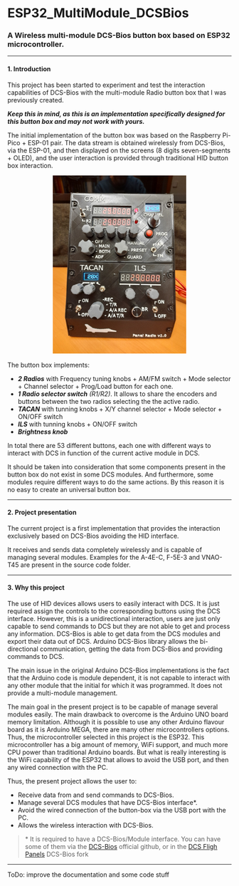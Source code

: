 # ESP32_MultiModule_DCSBios
### A Wireless multi-module DCS-Bios button box based on ESP32 microcontroller.

----

#### 1. Introduction

This project has been started to experiment and test the interaction capabilities of DCS-Bios with the multi-module Radio button box that I was previously created.

___Keep this in mind, as this is an implementation specifically designed for this button box and may not work with yours.___

The initial implementation of the button box was based on the Raspberry Pi-Pico + ESP-01 pair. The data stream is obtained wirelessly from DCS-Bios, via the ESP-01, and then displayed on the screens (8 digits seven-segments + OLED), and the user interaction is provided through traditional HID button box interaction.

<p align="center">
<img src="/images/panel_radio1.jpg" alt="Multi-module Radio button box" width="300"/>
</p>

The button box implements:
* ***2 Radios*** with Frequency tuning knobs + AM/FM switch + Mode selector + Channel selector + Prog/Load button for each one.
* ***1 Radio selector switch*** *(R1/R2)*. It allows to share the encoders and buttons between the two radios selecting the the active radio.
* ***TACAN*** with tunning knobs + X/Y channel selector + Mode selector + ON/OFF switch
* ***ILS*** with tunning knobs + ON/OFF switch
* ***Brightness knob***

In total there are 53 different buttons, each one with different ways to interact with DCS in function of the current active module in DCS.

It should be taken into consideration that some components present in the button box do not exist in some DCS modules. And furthermore, some modules require different ways to do the same actions. By this reason it is no easy to create an universal button box.

----

#### 2. Project presentation

The current project is a first implementation that provides the interaction exclusively based on DCS-Bios avoiding the HID interface.

It receives and sends data completely wirelessly and is capable of managing several modules. Examples for the A-4E-C, F-5E-3 and VNAO-T45 are present in the source code folder. 

----

#### 3. Why this project

The use of HID devices allows users to easily interact with DCS. It is just required assign the controls to the corresponding buttons using the DCS interface. However, this is a unidirectional interaction, users are just only capable to send commands to DCS but they are not able to get and process any information. DCS-Bios is able to get data from the DCS modules and export their data out of DCS. Arduino DCS-Bios library allows the bi-directional communication, getting the data from DCS-Bios and providing commands to DCS.

The main issue in the original Arduino DCS-Bios implementations is the fact that the Arduino code is module dependent, it is not capable to interact with any other module that the initial for which it was programmed. It does not provide a multi-module management.

The main goal in the present project is to be capable of manage several modules easily. The main drawback to overcome is the Arduino UNO board memory limitation. Although it is possible to use any other Arduino flavour board as it is Arduino MEGA, there are many other microcontrollers options. Thus, the microcontroller selected in this project is the ESP32. This microcontroller has a big amount of memory, WiFi support, and much more CPU power than traditional Arduino boards. But what is really interesting is the WiFi capability of the ESP32 that allows to avoid the USB port, and then any wired connection with the PC.

Thus, the present project allows the user to:
  * Receive data from and send commands to DCS-Bios.
  * Manage several DCS modules that have DCS-Bios interface*.
  * Avoid the wired connection of the button-box via the USB port with the PC.
  * Allows the wireless interaction with DCS-Bios.

> \* It is required to have a DCS-Bios/Module interface. You can have some of them via the [DCS-Bios](https://github.com/dcs-bios) official github, or in the [DCS Fligh Panels](https://github.com/DCSFlightpanels/dcs-bios) DCS-Bios fork


---
ToDo: improve the documentation and some code stuff

